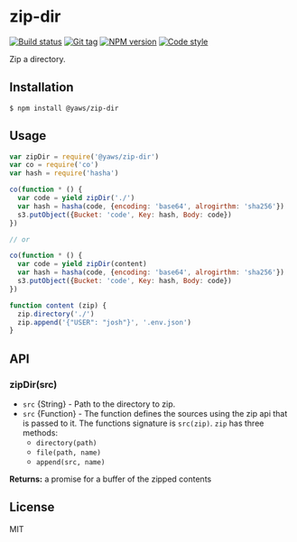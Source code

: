 
# zip-dir

[![Build status][travis-image]][travis-url]
[![Git tag][git-image]][git-url]
[![NPM version][npm-image]][npm-url]
[![Code style][standard-image]][standard-url]

Zip a directory.

## Installation

    $ npm install @yaws/zip-dir

## Usage

```js
var zipDir = require('@yaws/zip-dir')
var co = require('co')
var hash = require('hasha')

co(function * () {
  var code = yield zipDir('./')
  var hash = hasha(code, {encoding: 'base64', alrogirthm: 'sha256'})
  s3.putObject({Bucket: 'code', Key: hash, Body: code})
})

// or

co(function * () {
  var code = yield zipDir(content)
  var hash = hasha(code, {encoding: 'base64', alrogirthm: 'sha256'})
  s3.putObject({Bucket: 'code', Key: hash, Body: code})
})

function content (zip) {
  zip.directory('./')
  zip.append('{"USER": "josh"}', '.env.json')
}

```

## API

### zipDir(src)

- `src` {String} - Path to the directory to zip.
- `src` {Function} - The function defines the sources using the zip api that is passed to it. The functions signature is `src(zip)`. `zip` has three methods:
    - `directory(path)`
    - `file(path, name)`
    - `append(src, name)`

**Returns:** a promise for a buffer of the zipped contents

## License

MIT

[travis-image]: https://img.shields.io/travis/yaws/zip-dir.svg?style=flat-square
[travis-url]: https://travis-ci.org/yaws/zip-dir
[git-image]: https://img.shields.io/github/tag/yaws/zip-dir.svg
[git-url]: https://github.com/yaws/zip-dir
[standard-image]: https://img.shields.io/badge/code%20style-standard-brightgreen.svg?style=flat
[standard-url]: https://github.com/feross/standard
[npm-image]: https://img.shields.io/npm/v/@yaws/zip-dir.svg?style=flat-square
[npm-url]: https://npmjs.org/package/@yaws/zip-dir
